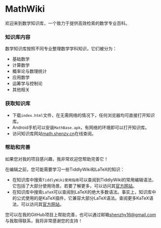 # MathWiki

欢迎来到数学知识库，一个致力于提供高效检索的数学专业百科。

### 知识库内容

数学知识库按照不同专业整理数学学科知识，它们被分为：

* 基础数学
* 计算数学
* 概率论与数理统计
* 应用数学
* 运筹学与控制论
* 其他相关

###  获取知识库

* 下载`index.html`文件，在无需网络的情况下，任何浏览器均可直接打开知识库。
* Android手机可以安装`MathBase.apk`，有网络的环境即可以打开知识库。
* 访问知识库网站[math.shenzy.cn](https://math.shenzy.cn)在线查阅。


###  帮助和完善
如果您对我的项目感兴趣，我非常欢迎您帮助完善它！

在编辑之前，您可能需要学习一些TiddlyWiki和LaTeX的知识：

* 在知识库中搜索`TiddlyWiki使用指南`可以查阅到TiddlyWiki的常用编辑语法，它包括了大部分使用场景。若要了解更多，可以访问其[官方网站](https://tiddlywiki.com/)。
* 在知识库中搜索`LaTeX`可以查阅到LaTeX的绝大多数语法。事实上，知识库中的公式使用的是KaTeX插件，它兼容大部分LaTeX语法。查阅更多KaTeX语法，可以访问其[官方网站](https://katex.org/docs/supported.html)。


您可以在我的GitHub项目上帮助完善，也可以通过邮箱<shenzhy16@gmail.com>与我取得联系，我将非常感谢您的支持！


